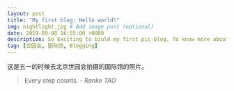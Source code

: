 ```yaml
---
layout: post
title: "My first blog: Hello world!"
img: nightlight.jpg # Add image post (optional)
date: 2019-09-08 16:55:00 +0800
description: So Exciting to biuld my first pic-blog. To know more about me and my life, please keep track of mywbsite. # Add post description (optional)
tag: [世园会, 国际馆, Blogging]
---
```

这是五一的时候去北京世园会拍摄的国际馆的照片。

> Every step counts. <cite>- Ranke TAO</cite>
